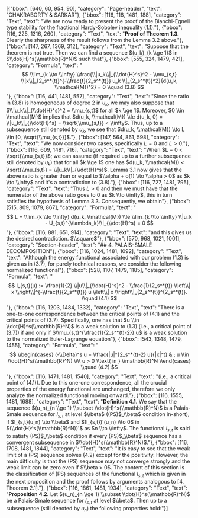 [{"bbox": [640, 60, 954, 90], "category": "Page-header", "text": "CHAKRABORTY & SARKAR"}, {"bbox": [116, 118, 1481, 188], "category": "Text", "text": "We are now ready to present the proof of the Bianchi-Egnell type stability for the fractional Hardy-Sobolev inequality (1.1)."}, {"bbox": [116, 225, 1316, 260], "category": "Text", "text": "**Proof of Theorem 1.3.** Clearly the sharpness of the result follows from the Lemma 3.2 above."}, {"bbox": [147, 267, 1369, 312], "category": "Text", "text": "Suppose that the theorem is not true. Then we can find a sequence $(u_k)_{k \\ge 1}$ in $\\dot{H}^s(\\mathbb{R}^N)$ such that"}, {"bbox": [555, 324, 1479, 421], "category": "Formula", "text": "$$ \\lim_{k \\to \\infty} \\frac{\\|u_k\\|_{\\dot{H}^s}^2 - \\mu_{s,t} \\|x\\|_{2_s^*(t)}^{-\\frac{t}{2_s^*(t)}} u_k \\|_{2_s^*(t)}^2}{d(u_k, \\mathcal{M})^2} = 0 \\quad (3.8) $$"}, {"bbox": [116, 441, 1481, 557], "category": "Text", "text": "Since the ratio in (3.8) is homogeneous of degree 2 in $u_k$, we may also suppose that $\\|u_k\\|_{\\dot{H}^s}^2 = \\mu_{s,t}$ for all $k \\ge 1$. Moreover, $0 \\in \\mathcal{M}$ implies that $d(u_k, \\mathcal{M}) \\le d(u_k, 0) = \\|u_k\\|_{\\dot{H}^s} = \\sqrt{\\mu_{s,t}} < \\infty$. Thus, up to a subsequence still denoted by $u_k$, we see that $d(u_k, \\mathcal{M}) \\to L \\in [0, \\sqrt{\\mu_{s,t}}]$."}, {"bbox": [147, 564, 861, 598], "category": "Text", "text": "We now consider two cases, specifically $L = 0$ and $L > 0$."}, {"bbox": [116, 609, 1481, 716], "category": "Text", "text": "When $L = 0 < \\sqrt{\\mu_{s,t}}$; we can assume (if required up to a further subsequence still denoted by $u_k$) that for all $k \\ge 1$ one has $d(u_k, \\mathcal{M}) < \\sqrt{\\mu_{s,t}} = \\|u_k\\|_{\\dot{H}^s}$. Lemma 3.1 now gives that the above ratio is greater than or equal to $\\alpha + o(1) \\to \\alpha > 0$ as $k \\to \\infty$ and it's a contradiction to (3.8)."}, {"bbox": [116, 727, 1481, 795], "category": "Text", "text": "Thus $L > 0$ and then we must have that the numerator of the above ratio goes to 0 as $k \\to \\infty$, this in turn satisfies the hypothesis of Lemma 3.3. Consequently, we obtain"}, {"bbox": [515, 809, 1079, 867], "category": "Formula", "text": "$$ L = \\lim_{k \\to \\infty} d(u_k, \\mathcal{M}) \\le \\lim_{k \\to \\infty} \\|u_k - U_{s,t}^{\\lambda_k}\\|_{\\dot{H}^s} = 0 $$"}, {"bbox": [116, 881, 651, 914], "category": "Text", "text": "and this gives us the desired contradiction. $\\square$"}, {"bbox": [570, 968, 1021, 1001], "category": "Section-header", "text": "## 4. PALAIS-SMALE DECOMPOSITION"}, {"bbox": [116, 1024, 1481, 1092], "category": "Text", "text": "Although the energy functional associated with our problem (1.3) is given as in (3.7), for purely technical reasons, we consider the following normalized functional"}, {"bbox": [528, 1107, 1479, 1185], "category": "Formula", "text": "$$ I_{s,t}(u) := \\frac{1}{2} \\|u\\|_{\\dot{H}^s}^2 - \\frac{1}{2_s^*(t)} \\left\\| x \\right\\|^{-\\frac{t}{2_s^*(t)}} u \\left\\| x \\right\\|_{2_s^*(t)}^{2_s^*(t)}. \\quad (4.1) $$"}, {"bbox": [116, 1203, 1484, 1332], "category": "Text", "text": "There is a one-to-one correspondence between the critical points of (4.1) and the critical points of (3.7). Specifically, one has that $u \\in \\dot{H}^s(\\mathbb{R}^N)$ is a weak solution to (1.3) (i.e., a critical point of (3.7)) if and only if $\\mu_{s,t}^{\\frac{1}{2_s^*(t)-2}} u$ is a weak solution to the normalized Euler-Lagrange equation"}, {"bbox": [543, 1348, 1479, 1455], "category": "Formula", "text": "$$ \\begin{cases} (-\\Delta)^s u = \\frac{|u|^{2_s^*(t)-2} u}{|x|^t} & ; u \\in \\dot{H}^s(\\mathbb{R}^N) \\\\ u > 0 \\text{ in } \\mathbb{R}^N \\end{cases} \\quad (4.2) $$"}, {"bbox": [116, 1471, 1481, 1540], "category": "Text", "text": "(i.e., a critical point of (4.1)). Due to this one-one correspondence, all the crucial properties of the energy functional are unchanged, therefore we only analyze the normalized functional moving onward."}, {"bbox": [116, 1555, 1481, 1688], "category": "Text", "text": "**Definition 4.1.** We say that the sequence $(u_n)_{n \\ge 1} \\subset \\dot{H}^s(\\mathbb{R}^N)$ is a Palais-Smale sequence for $I_{s,t}$ at level $\\beta$ ((PS)$_\\beta$ condition in-short), if $I_{s,t}(u_n) \\to \\beta$ and $(I_{s,t})'(u_n) \\to 0$ in $(\\dot{H}^s(\\mathbb{R}^N))'$ as $n \\to \\infty$. The functional $I_{s,t}$ is said to satisfy (PS)$_\\beta$ condition if every (PS)$_\\beta$ sequence has a convergent subsequence in $\\dot{H}^s(\\mathbb{R}^N)$."}, {"bbox": [116, 1708, 1481, 1844], "category": "Text", "text": "It is easy to see that the weak limit of a (PS) sequence solves (4.2) except for the positivity. However, the main difficulty is that the (PS) sequence may not converge strongly and the weak limit can be zero even if $\\beta > 0$. The content of this section is the classification of (PS) sequences of the functional $I_{s,t}$ which is given in the next proposition and the proof follows by arguments analogous to [4, Theorem 2.1]."}, {"bbox": [116, 1861, 1481, 1934], "category": "Text", "text": "**Proposition 4.2.** Let $(u_n)_{n \\ge 1} \\subset \\dot{H}^s(\\mathbb{R}^N)$ be a Palais-Smale sequence for $I_{s,t}$ at level $\\beta$. Then up to a subsequence (still denoted by $u_n$) the following properties hold:"}]